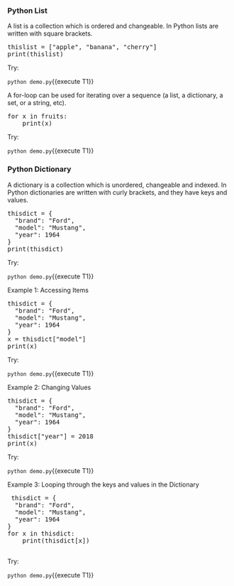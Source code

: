 ### Python List

A list is a collection which is ordered and changeable. In Python lists are written with square brackets.


<pre class="file" data-filename="demo.py" data-target="replace">
thislist = ["apple", "banana", "cherry"]
print(thislist)
</pre>



Try:

`python demo.py`{{execute T1}}

A for-loop can be used for iterating over a sequence (a list, a dictionary, a set, or a string, etc).


<pre class="file" data-filename="demo.py" data-target="replace">
for x in fruits:
	print(x)
</pre>

Try:

`python demo.py`{{execute T1}}

### Python Dictionary

A dictionary is a collection which is unordered, changeable and indexed. In Python dictionaries are written with curly brackets, and they have keys and values.

<pre class="file" data-filename="demo.py" data-target="replace">
thisdict = {
  "brand": "Ford",
  "model": "Mustang",
  "year": 1964
}
print(thisdict)
</pre>

Try:

`python demo.py`{{execute T1}}


Example 1: Accessing Items

<pre class="file" data-filename="demo.py" data-target="replace">
thisdict = {
  "brand": "Ford",
  "model": "Mustang",
  "year": 1964
}
x = thisdict["model"]
print(x)
</pre>

Try:

`python demo.py`{{execute T1}}



Example 2: Changing Values

<pre class="file" data-filename="demo.py" data-target="replace">
thisdict = {
  "brand": "Ford",
  "model": "Mustang",
  "year": 1964
}
thisdict["year"] = 2018
print(x)
</pre>

Try:

`python demo.py`{{execute T1}}


Example 3: Looping through the keys and values in the Dictionary

<pre class="file" data-filename="demo.py" data-target="replace">
 thisdict =	{
  "brand": "Ford",
  "model": "Mustang",
  "year": 1964
}
for x in thisdict:
	print(thisdict[x])

</pre>

Try:

`python demo.py`{{execute T1}}


